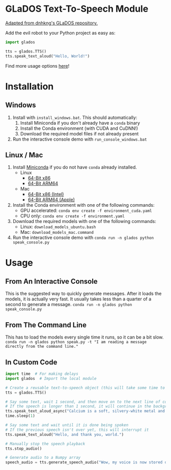 # GLaDOS Text-To-Speech Module
[Adapted from dnhkng's GLaDOS repository.](https://github.com/dnhkng/GlaDOS)

Add the evil robot to your Python project as easy as:
```python
import glados

tts = glados.TTS()
tts.speak_text_aloud("Hello, World!")
```
Find more usage options [here](#Usage)!

# Installation

## Windows
1. Install with `install_windows.bat`. This should automatically:
   1. Install Miniconda if you don't already have a `conda` binary
   2.  Install the Conda environment (with CUDA and CuDNN!)
   3.  Download the required model files if not already present
2. Run the interactive console demo with `run_console_windows.bat`

## Linux / Mac
1. Install [Miniconda](https://www.anaconda.com/download/success) if you do not have `conda` already installed.
   - Linux
      - [64-Bit x86](https://repo.anaconda.com/miniconda/Miniconda3-latest-Linux-x86_64.sh)
      - [64-Bit ARM64](https://repo.anaconda.com/miniconda/Miniconda3-latest-Linux-aarch64.sh)
   - Mac
      - [64-Bit x86 (Intel)](https://repo.anaconda.com/miniconda/Miniconda3-latest-MacOSX-x86_64.pkg)
      - [64-Bit ARM64 (Apple)](https://repo.anaconda.com/miniconda/Miniconda3-latest-MacOSX-arm64.pkg)
2. Install the Conda environment with one of the following commands:
   - GPU accelerated: `conda env create -f environment_cuda.yaml`
   - CPU only: `conda env create -f environment.yaml`
3. Download the required models with one of the following commands:
   - Linux: `download_models_ubuntu.bash`
   - Mac: `download_models_mac.command`
4. Run the interactive console demo with `conda run -n glados python speak_console.py`

# Usage

## From An Interactive Console
This is the suggested way to quickly generate messages. After it loads the models, it is actually very fast. It usually takes less than a quarter of a second to generate a message.
`conda run -n glados python speak_console.py`

## From The Command Line
This has to load the models every single time it runs, so it can be a bit slow.
`conda run -n glados python speak.py -t "I am reading a message directly from the command line."`

## In Custom Code
```python
import time  # For making delays
import glados  # Import the local module

# Create a reusable text-to-speech object (this will take some time to load the AI models)
tts = glados.TTS()

# Say some text, wait 1 second, and then move on to the next line of code
# If the speech is longer than 1 second, it will continue in the background
tts.speak_text_aloud_async("Calcium is a soft, silvery-white metal and one of the most abundant elements on Earth. It is essential for living organisms, playing a critical role in building strong bones and teeth, as well as aiding muscle function and nerve signaling. Calcium is commonly found in compounds like limestone and is extracted for use in construction materials, such as cement and plaster. It also has industrial applications, including acting as a reducing agent in metal production. In everyday life, dietary calcium is obtained from foods like milk, cheese, leafy greens, and fortified products to support overall health.")
time.sleep(1)

# Say some text and wait until it is done being spoken
# If the previous speech isn't over yet, this will interrupt it
tts.speak_text_aloud("Hello, and thank you, world.")

# Manually stop the speech playback
tts.stop_audio()

# Generate audio to a Numpy array
speech_audio = tts.generate_speech_audio("Wow, my voice is now stored directly in your random access memory.")
```